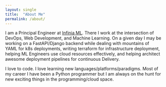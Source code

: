 ```yaml
---
layout: single
title:  "About Me"
permalink: /about/
---
```


I am a Principal Engineer at [Infinia ML](https://infiniaml.com/). There I work at the intersection of
DevOps, Web Development, and Machine Learning. On a given day I may be working on a FastAPI/Django backend
while dealing with mountains of YAML for k8s deployments, writing terraform for infrastructure deployment, helping 
ML Engineers use cloud resources effectively, and helping architect awesome deployment pipelines for continuous Delivery.

I love to code. I love learning new languages/platforms/paradigms. Most of my career I have been a Python programmer
but I am always on the hunt for new exciting things in the programming/cloud space.

